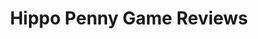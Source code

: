 ---
title: Hippo Penny Game Reviews
layout: scoredetail
permalink: /meta-score/pixeljunk-monsters-deluxe
header:
  teaser: /assets/images/pixeljunk-monsters-deluxe.jpg
  video:
    id: GEH_Ge1ZUlM
    provider: youtube
---